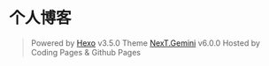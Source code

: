 # 个人博客

[](https://rusyue.com)

> Powered by [Hexo](https://hexo.io) v3.5.0
> Theme [NexT.Gemini](https://github.com/theme-next/hexo-theme-next) v6.0.0
> Hosted by Coding Pages & Github Pages